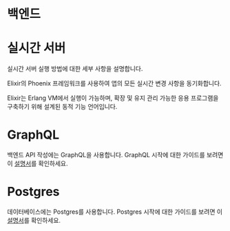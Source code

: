 # 백엔드

# 실시간 서버

실시간 서버 실행 방법에 대한 세부 사항을 설명합니다.

Elixir의 Phoenix 프레임워크를 사용하여 앱의 모든 실시간 변경 사항을 동기화합니다.

Elixir는 Erlang VM에서 실행이 가능하며, 확장 및 유지 관리 가능한 응용 프로그램을 구축하기 위해 설계된 동적 기능 언어입니다.

# GraphQL

백엔드 API 작성에는 GraphQL을 사용합니다. GraphQL 시작에 대한 가이드를 보려면 이 [설명서](https://graphql.org/learn/)를 확인하세요. 

# Postgres

데이터베이스에는 Postgres를 사용합니다. Postgres 시작에 대한 가이드를 보려면 이 [설명서](https://www.postgresql.org/docs/manuals/)를 확인하세요.